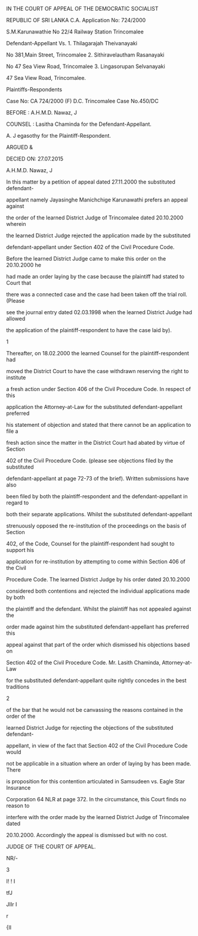 IN THE COURT OF APPEAL OF THE DEMOCRATIC SOCIALIST

REPUBLIC OF SRI LANKA C.A. Application No: 724/2000

S.M.Karunawathie No 22/4 Railway Station Trincomalee

Defendant-Appellant Vs. 1. Thilagarajah Theivanayaki

No 381,Main Street, Trincomalee 2. Sithiravelautham Rasanayaki

No 47 Sea View Road, Trincomalee 3. Lingasorupan Selvanayaki

47 Sea View Road, Trincomalee.

Plaintiffs-Respondents

Case No: CA 724/2000 (F) D.C. Trincomalee Case No.450/DC

BEFORE : A.H.M.D. Nawaz, J

COUNSEL : Lasitha Chaminda for the Defendant-Appellant.

A. J egasothy for the Plaintiff-Respondent.

ARGUED &

DECIED ON: 27.07.2015

A.H.M.D. Nawaz, J

In this matter by a petition of appeal dated 27.11.2000 the substituted defendant-

appellant namely Jayasinghe Manichchige Karunawathi prefers an appeal against

the order of the learned District Judge of Trincomalee dated 20.10.2000 wherein

the learned District Judge rejected the application made by the substituted

defendant-appellant under Section 402 of the Civil Procedure Code.

Before the learned District Judge came to make this order on the 20.10.2000 he

had made an order laying by the case because the plaintiff had stated to Court that

there was a connected case and the case had been taken off the trial roll. (Please

see the journal entry dated 02.03.1998 when the learned District Judge had allowed

the application of the plaintiff-respondent to have the case laid by).

1

Thereafter, on 18.02.2000 the learned Counsel for the plaintiff-respondent had

moved the District Court to have the case withdrawn reserving the right to institute

a fresh action under Section 406 of the Civil Procedure Code. In respect of this

application the Attorney-at-Law for the substituted defendant-appellant preferred

his statement of objection and stated that there cannot be an application to file a

fresh action since the matter in the District Court had abated by virtue of Section

402 of the Civil Procedure Code. (please see objections filed by the substituted

defendant-appellant at page 72-73 of the brief). Written submissions have also

been filed by both the plaintiff-respondent and the defendant-appellant in regard to

both their separate applications. Whilst the substituted defendant-appellant

strenuously opposed the re-institution of the proceedings on the basis of Section

402, of the Code, Counsel for the plaintiff-respondent had sought to support his

application for re-institution by attempting to come within Section 406 of the Civil

Procedure Code. The learned District Judge by his order dated 20.10.2000

considered both contentions and rejected the individual applications made by both

the plaintiff and the defendant. Whilst the plaintiff has not appealed against the

order made against him the substituted defendant-appellant has preferred this

appeal against that part of the order which dismissed his objections based on

Section 402 of the Civil Procedure Code. Mr. Lasith Chaminda, Attorney-at-Law

for the substituted defendant-appellant quite rightly concedes in the best traditions

2

of the bar that he would not be canvassing the reasons contained in the order of the

learned District Judge for rejecting the objections of the substituted defendant-

appellant, in view of the fact that Section 402 of the Civil Procedure Code would

not be applicable in a situation where an order of laying by has been made. There

is proposition for this contention articulated in Samsudeen vs. Eagle Star Insurance

Corporation 64 NLR at page 372. In the circumstance, this Court finds no reason to

interfere with the order made by the learned District Judge of Trincomalee dated

20.10.2000. Accordingly the appeal is dismissed but with no cost.

JUDGE OF THE COURT OF APPEAL.

NR/-

3

I! ! I

tfJ

JIIr I

r

{II